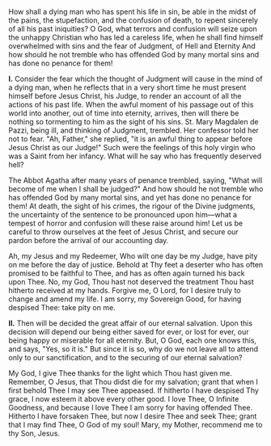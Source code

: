 
How shall a dying man who has spent his life in sin, be able in the midst of the pains, the stupefaction, and the confusion of death, to repent sincerely of all his past iniquities? O God, what terrors and confusion will seize upon the unhappy Christian who has led a careless life, when he shall find himself overwhelmed with sins and the fear of Judgment, of Hell and Eternity And how should he not tremble who has offended God by many mortal sins and has done no penance for them!

**I\.** Consider the fear which the thought of Judgment will cause in the mind of a dying man, when he reflects that in a very short time he must present himself before Jesus Christ, his Judge, to render an account of all the actions of his past life. When the awful moment of his passage out of this world into another, out of time into eternity, arrives, then will there be nothing so tormenting to him as the sight of his sins. St. Mary Magdalen de Pazzi, being ill, and thinking of Judgment, trembled. Her confessor told her not to fear. \"Ah, Father,\" she replied, \"it is an awful thing to appear before Jesus Christ as our Judge!\" Such were the feelings of this holy virgin who was a Saint from her infancy. What will he say who has frequently deserved hell?

The Abbot Agatha after many years of penance trembled, saying, \"What will become of me when I shall be judged?\" And how should he not tremble who has offended God by many mortal sins, and yet has done no penance for them! At death, the sight of his crimes, the rigour of the Divine judgments, the uncertainty of the sentence to be pronounced upon him—what a tempest of horror and confusion will these raise around him! Let us be careful to throw ourselves at the feet of Jesus Christ, and secure our pardon before the arrival of our accounting day.

Ah, my Jesus and my Redeemer, Who wilt one day be my Judge, have pity on me before the day of justice. Behold at Thy feet a deserter who has often promised to be faithful to Thee, and has as often again turned his back upon Thee. No, my God, Thou hast not deserved the treatment Thou hast hitherto received at my hands. Forgive me, O Lord, for I desire truly to change and amend my life. I am sorry, my Sovereign Good, for having despised Thee: take pity on me.

**II\.** Then will be decided the great affair of our eternal salvation. Upon this decision will depend our being either saved for ever, or lost for ever, our being happy or miserable for all eternity. But, O God, each one knows this, and says, \"Yes, so it is.\" But since it is so, why do we not leave all to attend only to our sanctification, and to the securing of our eternal salvation?

My God, I give Thee thanks for the light which Thou hast given me. Remember, O Jesus, that Thou didst die for my salvation; grant that when I first behold Thee I may see Thee appeased. If hitherto I have despised Thy grace, I now esteem it above every other good. I love Thee, O Infinite Goodness, and because I love Thee I am sorry for having offended Thee. Hitherto I have forsaken Thee, but now I desire Thee and seek Thee; grant that I may find Thee, O God of my soul! Mary, my Mother, recommend me to thy Son, Jesus.

